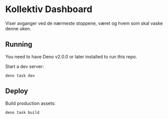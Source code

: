 # Kollektiv Dashboard

Viser avganger ved de nærmeste stoppene, været og hvem som skal vaske denne
uken.

## Running

You need to have Deno v2.0.0 or later installed to run this repo.

Start a dev server:

```
deno task dev
```

## Deploy

Build production assets:

```
deno task build
```
